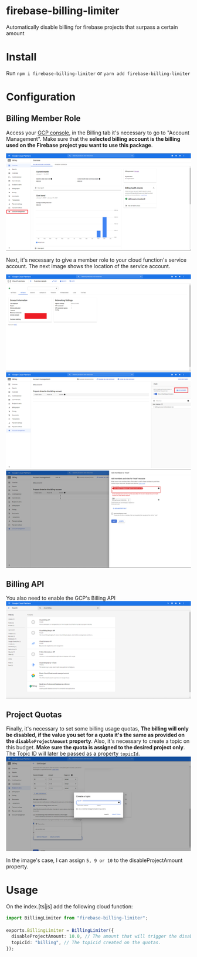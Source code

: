 # firebase-billing-limiter

Automatically disable billing for firebase projects that surpass a certain amount

# Install

Run `npm i firebase-billing-limiter` or `yarn add firebase-billing-limiter`

# Configuration

## Billing Member Role

Access your [GCP console](https://console.cloud.google.com/), in the Billing tab it's necessary to go to "Account Management".
Make sure that the **selected billing account is the billing used on the Firebase project you want to use this package**.

![](https://raw.githubusercontent.com/ferrarienz0/firebase-billing-limiter/main/assets/usage-01.png)

Next, it's necessary to give a member role to your cloud function's service account. The next image shows the location of the
service account.

![](https://raw.githubusercontent.com/ferrarienz0/firebase-billing-limiter/main/assets/usage-02.png)
![](https://raw.githubusercontent.com/ferrarienz0/firebase-billing-limiter/main/assets/usage-03.png)
![](https://raw.githubusercontent.com/ferrarienz0/firebase-billing-limiter/main/assets/usage-04.png)

## Billing API

You also need to enable the GCP's Billing API
![](https://raw.githubusercontent.com/ferrarienz0/firebase-billing-limiter/main/assets/usage-05.png)

## Project Quotas

Finally, it's necessary to set some billing usage quotas, **The billing will only be disabled, if the value you set for a quota it's the same as provided on the `disableProjectAmount` property**. Also, it's necessary to create a topic on this budget. **Make sure the quota is assigned to the desired project only**. The Topic ID will later be passed as a property `topicId`.
![](https://raw.githubusercontent.com/ferrarienz0/firebase-billing-limiter/main/assets/usage-06.png)

In the image's case, I can assign `5, 9 or 10` to the disableProjectAmount property.

# Usage

On the index.[ts|js] add the following cloud function:

```typescript
import BillingLimiter from "firebase-billing-limiter";

exports.BillingLimiter = BillingLimiter({
  disableProjectAmount: 10.0, // The amount that will trigger the disabling (in your project billing currency).
  topicId: "billing", // The topicid created on the quotas.
});
```
